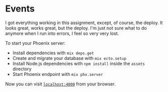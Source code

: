 # Events

I got everything working in this assignment, except, of course, the deploy.
It looks great, works great, but the deploy. I'm just not sure what to do anymore when I run into errors, I feel so very very lost.

To start your Phoenix server:

  * Install dependencies with `mix deps.get`
  * Create and migrate your database with `mix ecto.setup`
  * Install Node.js dependencies with `npm install` inside the `assets` directory
  * Start Phoenix endpoint with `mix phx.server`

Now you can visit [`localhost:4000`](http://localhost:4000) from your browser.

